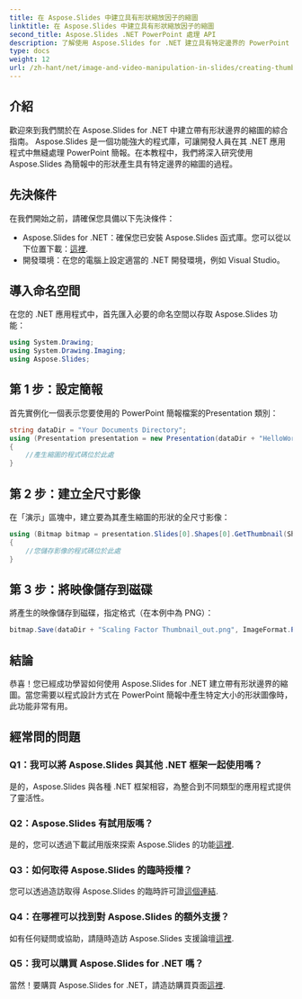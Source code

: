 ```yaml
---
title: 在 Aspose.Slides 中建立具有形狀縮放因子的縮圖
linktitle: 在 Aspose.Slides 中建立具有形狀縮放因子的縮圖
second_title: Aspose.Slides .NET PowerPoint 處理 API
description: 了解使用 Aspose.Slides for .NET 建立具有特定邊界的 PowerPoint 縮圖。請按照我們的逐步指南進行無縫整合。
type: docs
weight: 12
url: /zh-hant/net/image-and-video-manipulation-in-slides/creating-thumbnail-scaling-factor-shape/
---
```

## 介紹
歡迎來到我們關於在 Aspose.Slides for .NET 中建立帶有形狀邊界的縮圖的綜合指南。 Aspose.Slides 是一個功能強大的程式庫，可讓開發人員在其 .NET 應用程式中無縫處理 PowerPoint 簡報。在本教程中，我們將深入研究使用 Aspose.Slides 為簡報中的形狀產生具有特定邊界的縮圖的過程。
## 先決條件
在我們開始之前，請確保您具備以下先決條件：
-  Aspose.Slides for .NET：確保您已安裝 Aspose.Slides 函式庫。您可以從以下位置下載：[這裡](https://releases.aspose.com/slides/net/).
- 開發環境：在您的電腦上設定適當的 .NET 開發環境，例如 Visual Studio。
## 導入命名空間
在您的 .NET 應用程式中，首先匯入必要的命名空間以存取 Aspose.Slides 功能：
```csharp
using System.Drawing;
using System.Drawing.Imaging;
using Aspose.Slides;
```
## 第 1 步：設定簡報
首先實例化一個表示您要使用的 PowerPoint 簡報檔案的Presentation 類別：
```csharp
string dataDir = "Your Documents Directory";
using (Presentation presentation = new Presentation(dataDir + "HelloWorld.pptx"))
{
    //產生縮圖的程式碼位於此處
}
```
## 第 2 步：建立全尺寸影像
在「演示」區塊中，建立要為其產生縮圖的形狀的全尺寸影像：
```csharp
using (Bitmap bitmap = presentation.Slides[0].Shapes[0].GetThumbnail(ShapeThumbnailBounds.Shape, 1, 1))
{
    //您儲存影像的程式碼位於此處
}
```
## 第 3 步：將映像儲存到磁碟
將產生的映像儲存到磁碟，指定格式（在本例中為 PNG）：
```csharp
bitmap.Save(dataDir + "Scaling Factor Thumbnail_out.png", ImageFormat.Png);
```
## 結論
恭喜！您已經成功學習如何使用 Aspose.Slides for .NET 建立帶有形狀邊界的縮圖。當您需要以程式設計方式在 PowerPoint 簡報中產生特定大小的形狀圖像時，此功能非常有用。
## 經常問的問題
### Q1：我可以將 Aspose.Slides 與其他 .NET 框架一起使用嗎？
是的，Aspose.Slides 與各種 .NET 框架相容，為整合到不同類型的應用程式提供了靈活性。
### Q2：Aspose.Slides 有試用版嗎？
是的，您可以透過下載試用版來探索 Aspose.Slides 的功能[這裡](https://releases.aspose.com/).
### Q3：如何取得 Aspose.Slides 的臨時授權？
您可以透過造訪取得 Aspose.Slides 的臨時許可證[這個連結](https://purchase.aspose.com/temporary-license/).
### Q4：在哪裡可以找到對 Aspose.Slides 的額外支援？
如有任何疑問或協助，請隨時造訪 Aspose.Slides 支援論壇[這裡](https://forum.aspose.com/c/slides/11).
### Q5：我可以購買 Aspose.Slides for .NET 嗎？
當然！要購買 Aspose.Slides for .NET，請造訪購買頁面[這裡](https://purchase.aspose.com/buy).